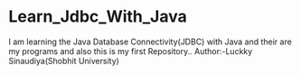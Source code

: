 # Learn_Jdbc_With_Java
I am learning the Java Database Connectivity(JDBC) with Java and their are my programs and also this is my first Repository..
Author:-Luckky Sinaudiya(Shobhit University)
